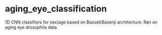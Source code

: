 # aging_eye_classification
1D CNN classifiers for sex/age based on Basset/Basenji architecture. Ran on aging eye drosophila data. 
